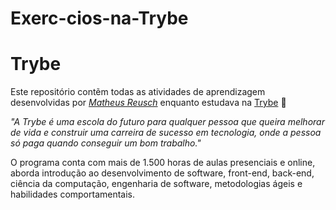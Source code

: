 # Exerc-cios-na-Trybe
# Trybe

Este repositório contẽm todas as atividades de aprendizagem desenvolvidas por _[Matheus Reusch](https://www.linkedin.com/in/matheus-reusch-0184ab216/)_ enquanto estudava na [Trybe](https://www.betrybe.com/) :rocket:

_"A Trybe é uma escola do futuro para qualquer pessoa que queira melhorar de vida e construir uma carreira de sucesso em tecnologia, onde a pessoa só paga quando conseguir um bom trabalho."_

O programa conta com mais de 1.500 horas de aulas presenciais e online, aborda introdução ao desenvolvimento de software, front-end, back-end, ciência da computação, engenharia de software, metodologias ágeis e habilidades comportamentais.
